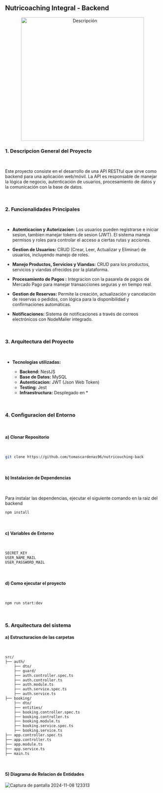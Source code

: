 


## Nutricoaching Integral - Backend

<div align="center">
    <img src="https://github.com/user-attachments/assets/0150c134-b66f-4226-9b80-877699a593a0" alt="Descripción" width="400" />
</div>


### 1. Descripcion General del Proyecto

</br>

Este proyecto consiste en el desarrollo de una API RESTful que sirve como backend para una aplicación web/móvil. La API es responsable de manejar la lógica de negocio, autenticación de usuarios, procesamiento de datos y la comunicación con la base de datos.

</br>

### 2. Funcionalidades Principales

</br>

- **Autenticacion y Autorizacion:** Los usuarios pueden registrarse e iniciar sesion, tambien manejar tokens de sesion (JWT). El sistema maneja permisos y roles para controlar el acceso a ciertas rutas y acciones.

- **Gestion de Usuarios:** CRUD (Crear, Leer, Actualizar y Eliminar) de usuarios, incluyendo manejo de roles.

- **Manejo Productos, Servicios y Viandas:** CRUD para los productos, servicios y viandas ofrecidos por la plataforma.

- **Procesamiento de Pagos :** Integracion con la pasarela de pagos de Mercado Pago para manejar transacciones seguras y en tiempo real.

- **Gestion de Reservas:** Permite la creación, actualización y cancelación de reservas o pedidos, con lógica para la disponibilidad y confirmaciones automáticas.

- **Notificaciones:** Sistema de notificaciones a través de correos electrónicos con NodeMailer integrado.

</br>

### 3. Arquitectura del Proyecto

</br>

- **Tecnologias utilizadas:**

  - **Backend:** NestJS
  - **Base de Datos:** MySQL
  - **Autenticacion:** JWT (Json Web Token)
  - **Testing:** Jest
  - **Infraestructura:** Desplegado en \*

</br>

### 4. Configuracion del Entorno

</br>

#### a) Clonar Repositorio

</br>

```bash
git clone https://github.com/tomascardenas96/nutricouching-back
```

</br>

#### b) Instalacion de Dependencias

</br>

Para instalar las dependencias, ejecutar el siguiente comando en la raiz del backend

```bash
npm install
```

</br>

#### c) Variables de Entorno

</br>

```bash
SECRET_KEY
USER_NAME_MAIL
USER_PASSWORD_MAIL
```

</br>

#### d) Como ejecutar el proyecto

</br>

```bash
npm run start:dev
```

</br>

### 5. Arquitectura del sistema

#### a) Estructuracion de las carpetas

</br>

```bash
src/
├── auth/
    ├── dto/
    ├── guard/
    ├── auth.controller.spec.ts
    ├── auth.controller.ts
    ├── auth.module.ts
    ├── auth.service.spec.ts
    ├── auth.service.ts
├── booking/
    ├── dto/
    ├── entities/
    ├── booking.controller.spec.ts
    ├── booking.controller.ts
    ├── booking.module.ts
    ├── booking.service.spec.ts
    ├── booking.service.ts
├── app.controller.spec.ts
├── app.controller.ts
├── app.module.ts
├── app.service.ts
├── main.ts
```

</br>

#### 5) Diagrama de Relacion de Entidades

![Captura de pantalla 2024-11-08 123313](https://github.com/user-attachments/assets/1ba6c9d4-461c-4aad-b3be-c235bf815611)


